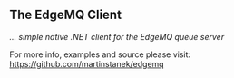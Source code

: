 ## The EdgeMQ Client

*... simple native .NET client for the EdgeMQ queue server*

For more info, examples and source please visit: https://github.com/martinstanek/edgemq
